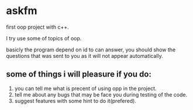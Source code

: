 # askfm
first oop project with c++.

I try use some of topics of oop.

basicly the program depend on id to can answer, you should show the questions that was sent to you as it will not appear automatically.

## some of things i will pleasure if you do:
1. you can tell me what is precent of using opp in the project.
2. tell me about any bugs that may be face you during testing of the code.
3. suggest features with some hint to do it(prefered).
